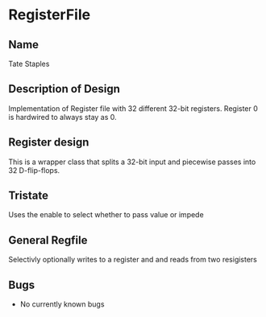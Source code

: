 # RegisterFile
## Name
Tate Staples
## Description of Design
Implementation of Register file with 32 different 32-bit registers. Register 0 is hardwired to always stay as 0.

## Register design
This is a wrapper class that splits a 32-bit input and piecewise passes into 32 D-flip-flops.

## Tristate
Uses the enable to select whether to pass value or impede

## General Regfile
Selectivly optionally writes to a register and and reads from two resigisters

## Bugs
- No currently known bugs